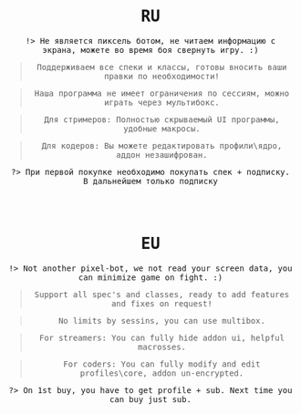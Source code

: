 <kbd style="width: auto; height: auto; text-align: center; border: 2px solid  smoke; border-radius:25px">

<br></br>

# RU


!> Не является пиксель ботом, не читаем информацию с экрана, можете во время боя свернуть игру. :)

> Поддерживаем все спеки и классы, готовы вносить ваши правки по необходимости!

> Наша программа не имеет ограничения по сессиям, можно играть через мультибокс.

> Для стримеров: Полностью скрываемый UI программы, удобные макросы.

> Для кодеров: Вы можете редактировать профили\ядро, аддон незашифрован.

?> При первой покупке необходимо покупать спек + подписку. В дальнейшем только подписку

</kbd>



<kbd style="width: auto;  height: auto; text-align: center; border: 2px solid  smoke; border-radius:25px">

<br></br>

# EU


!> Not another pixel-bot, we not read your screen data, you can minimize game on fight. :)

> Support all spec's and classes, ready to add features and fixes on request!

> No limits by sessins, you can use multibox.

> For streamers: You can fully hide addon ui, helpful macrosses.

> For coders: You can fully modify and edit profiles\core, addon un-encrypted.

?> On 1st buy, you have to get profile + sub. Next time you can buy just sub.
</kbd>

